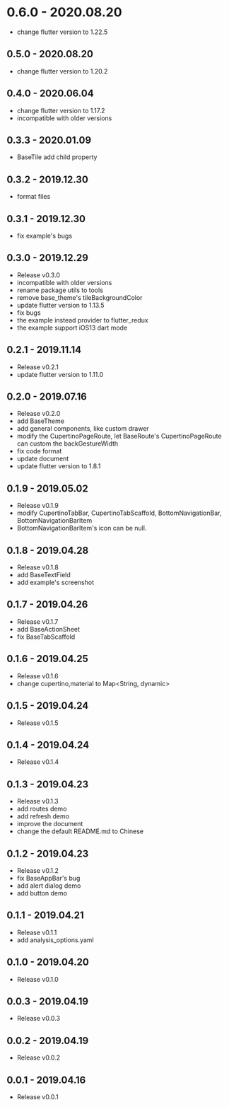 # 0.6.0 - 2020.08.20

- change flutter version to 1.22.5

## 0.5.0 - 2020.08.20

- change flutter version to 1.20.2

## 0.4.0 - 2020.06.04

- change flutter version to 1.17.2
- incompatible with older versions

## 0.3.3 - 2020.01.09

- BaseTile add child property

## 0.3.2 - 2019.12.30

- format files

## 0.3.1 - 2019.12.30

- fix example's bugs

## 0.3.0 - 2019.12.29

- Release v0.3.0
- incompatible with older versions
- rename package utils to tools
- remove base_theme's tileBackgroundColor
- update flutter version to 1.13.5
- fix bugs
- the example instead provider to flutter_redux
- the example support iOS13 dart mode

## 0.2.1 - 2019.11.14

- Release v0.2.1
- update flutter version to 1.11.0

## 0.2.0 - 2019.07.16

- Release v0.2.0
- add BaseTheme
- add general components, like custom drawer
- modify the CupertinoPageRoute, let BaseRoute's CupertinoPageRoute can custom the backGestureWidth
- fix code format
- update document
- update flutter version to 1.8.1

## 0.1.9 - 2019.05.02

- Release v0.1.9
- modify CupertinoTabBar, CupertinoTabScaffold, BottomNavigationBar, BottomNavigationBarItem
- BottomNavigationBarItem's icon can be null.

## 0.1.8 - 2019.04.28

- Release v0.1.8
- add BaseTextField
- add example's screenshot

## 0.1.7 - 2019.04.26

- Release v0.1.7
- add BaseActionSheet
- fix BaseTabScaffold

## 0.1.6 - 2019.04.25

- Release v0.1.6
- change cupertino,material to Map<String, dynamic>

## 0.1.5 - 2019.04.24

- Release v0.1.5

## 0.1.4 - 2019.04.24

- Release v0.1.4

## 0.1.3 - 2019.04.23

- Release v0.1.3
- add routes demo
- add refresh demo
- improve the document
- change the default README.md to Chinese

## 0.1.2 - 2019.04.23

- Release v0.1.2
- fix BaseAppBar's bug
- add alert dialog demo
- add button demo

## 0.1.1 - 2019.04.21

- Release v0.1.1
- add analysis_options.yaml

## 0.1.0 - 2019.04.20

- Release v0.1.0

## 0.0.3 - 2019.04.19

- Release v0.0.3

## 0.0.2 - 2019.04.19

- Release v0.0.2

## 0.0.1 - 2019.04.16

- Release v0.0.1
